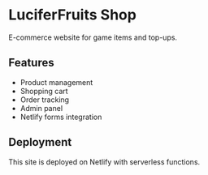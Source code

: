 # LuciferFruits Shop

E-commerce website for game items and top-ups.

## Features
- Product management
- Shopping cart
- Order tracking
- Admin panel
- Netlify forms integration

## Deployment
This site is deployed on Netlify with serverless functions.